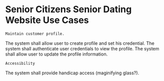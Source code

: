 # Senior Citizens Senior Dating Website Use Cases
	Maintain customer profile.

The system shall allow user to create profile and set his credential.
The system shall authenticate user credentials to view the profile.
The system shall allow user to update the profile information.

	Accessibility

The system shall provide handicap access (maginifying glass?).

